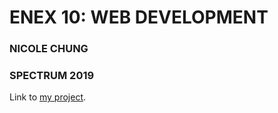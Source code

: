 # ENEX 10: WEB DEVELOPMENT
### NICOLE CHUNG
### SPECTRUM 2019

Link to [my project](www.nicolechung.netlify.com).
